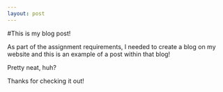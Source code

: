 ```yaml
---
layout: post
---
```


#This is my blog post! 

As part of the assignment requirements, I needed to create a blog on my website and this is an example of a post within that blog! 

Pretty neat, huh? 

Thanks for checking it out! 
